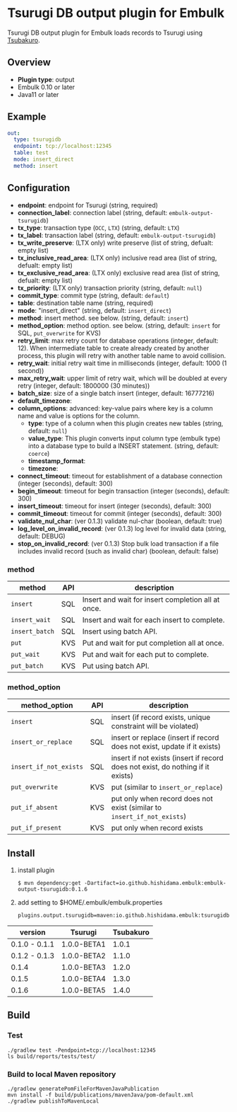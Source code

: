 # Tsurugi DB output plugin for Embulk

Tsurugi DB output plugin for Embulk loads records to Tsurugi using [Tsubakuro](https://github.com/project-tsurugi/tsubakuro).

## Overview

* **Plugin type**: output
* Embulk 0.10 or later
* Java11 or later

## Example

```yaml
out:
  type: tsurugidb
  endpoint: tcp://localhost:12345
  table: test
  mode: insert_direct
  method: insert
```




## Configuration

* **endpoint**: endpoint for Tsurugi (string, required)
* **connection_label**: connection label (string, default: `embulk-output-tsurugidb`)
* **tx_type**: transaction type (`OCC`, `LTX`) (string, default: `LTX`)
* **tx_label**: transaction label (string, default: `embulk-output-tsurugidb`)
* **tx_write_preserve**: (LTX only) write preserve (list of string, defualt: empty list)
* **tx_inclusive_read_area**: (LTX only) inclusive read area (list of string, defualt: empty list)
* **tx_exclusive_read_area**: (LTX only) exclusive read area (list of string, defualt: empty list)
* **tx_priority**: (LTX only) transaction priority (string, default: `null`)
* **commit_type**: commit type (string, default: `default`)
* **table**: destination table name (string, required)
* **mode**: "insert_direct" (string, default: `insert_direct`)
* **method**: insert method. see below. (string, default: `insert`)
* **method_option**: method option. see below. (string, default: `insert` for SQL, `put_overwrite` for KVS)
* **retry_limit**: max retry count for database operations (integer, default: 12). When intermediate table to create already created by another process, this plugin will retry with another table name to avoid collision.
* **retry_wait**: initial retry wait time in milliseconds (integer, default: 1000 (1 second))
* **max_retry_wait**: upper limit of retry wait, which will be doubled at every retry (integer, default: 1800000 (30 minutes))
* **batch_size**: size of a single batch insert (integer, default: 16777216)
* **default_timezone**:
* **column_options**: advanced: key-value pairs where key is a column name and value is options for the column.
  * **type**:  type of a column when this plugin creates new tables (string, default: `null`)
  * **value_type**: This plugin converts input column type (embulk type) into a database type to build a INSERT statement. (string, default: `coerce`)
  * **timestamp_format**:
  * **timezone**:
* **connect_timeout**: timeout for establishment of a database connection (integer (seconds), default: 300)
* **begin_timeout**: timeout for begin transaction (integer (seconds), default: 300)
* **insert_timeout**: timeout for insert (integer (seconds), default: 300)
* **commit_timeout**: timeout for commit (integer (seconds), default: 300)
* **validate_nul_char**: (ver 0.1.3) validate nul-char (boolean, default: true)
* **log_level_on_invalid_record**: (ver 0.1.3) log level for invalid data (string, default: DEBUG)
* **stop_on_invalid_record**: (ver 0.1.3) Stop bulk load transaction if a file includes invalid record (such as invalid char) (boolean, default: false)

### method

| method         | API  | description                                        |
| -------------- | ---- | -------------------------------------------------- |
| `insert`       | SQL  | Insert and wait for insert completion all at once. |
| `insert_wait`  | SQL  | Insert and wait for each insert to complete.       |
| `insert_batch` | SQL  | Insert using batch API.                            |
| `put`          | KVS  | Put and wait for put completion all at once.       |
| `put_wait`     | KVS  | Put and wait for each put to complete.             |
| `put_batch`    | KVS  | Put using batch API.                               |

### method_option

| method_option          | API  | description                                                                     |
| ---------------------- | ---- | ------------------------------------------------------------------------------- |
| `insert`               | SQL  | insert (if record exists, unique constraint will be violated)                   |
| `insert_or_replace`    | SQL  | insert or replace (insert if record does not exist, update if it exists)        |
| `insert_if_not_exists` | SQL  | insert if not exists (insert if record does not exist, do nothing if it exists) |
| `put_overwrite`        | KVS  | put (similar to `insert_or_replace`)                                            |
| `put_if_absent`        | KVS  | put only when record does not exist (similar to `insert_if_not_exists`)         |
| `put_if_present`       | KVS  | put only when record exists                                                     |


## Install

1. install plugin
   ```
   $ mvn dependency:get -Dartifact=io.github.hishidama.embulk:embulk-output-tsurugidb:0.1.6
   ```

2. add setting to $HOME/.embulk/embulk.properties
   ```
   plugins.output.tsurugidb=maven:io.github.hishidama.embulk:tsurugidb:0.1.6
   ```

| version       | Tsurugi     | Tsubakuro |
|---------------|-------------|-----------|
| 0.1.0 - 0.1.1 | 1.0.0-BETA1 | 1.0.1     |
| 0.1.2 - 0.1.3 | 1.0.0-BETA2 | 1.1.0     |
| 0.1.4         | 1.0.0-BETA3 | 1.2.0     |
| 0.1.5         | 1.0.0-BETA4 | 1.3.0     |
| 0.1.6         | 1.0.0-BETA5 | 1.4.0     |


## Build

### Test

```
./gradlew test -Pendpoint=tcp://localhost:12345
ls build/reports/tests/test/
```

### Build to local Maven repository

```
./gradlew generatePomFileForMavenJavaPublication
mvn install -f build/publications/mavenJava/pom-default.xml
./gradlew publishToMavenLocal
```

